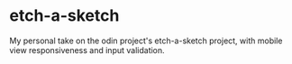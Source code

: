 # etch-a-sketch
My personal take on the odin project's etch-a-sketch project, with mobile view responsiveness and input validation.



